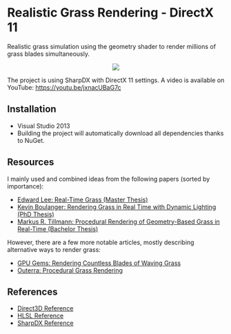 Realistic Grass Rendering - DirectX 11
====
Realistic grass simulation using the geometry shader to render millions of grass blades simultaneously.

<p align="center">
  <img src="https://raw.githubusercontent.com/mreinfurt/Grass-DX11/master/Paper/images/preview2.png">
</p>

The project is using SharpDX with DirectX 11 settings. A video is available on YouTube: https://youtu.be/jxnacUBaG7c

## Installation
- Visual Studio 2013
- Building the project will automatically download all dependencies thanks to NuGet.

## Resources
I mainly used and combined ideas from the following papers (sorted by importance):
* [Edward Lee: Real-Time Grass (Master Thesis)](http://illogictree.com/blog/projects/)
* [Kevin Boulanger: Rendering Grass in Real Time with Dynamic Lighting (PhD Thesis)](http://kevinboulanger.net/grass.html)
* [Markus R. Tillmann: Procedural Rendering of Geometry-Based Grass in Real-Time (Bachelor Thesis)](http://www.bth.se/fou/cuppsats.nsf/all/9b18626fa27d52c9c1257bae002ca00d/$file/BTH2013Tillman.pdf)

However, there are a few more notable articles, mostly describing alternative ways to render grass:
* [GPU Gems: Rendering Countless Blades of Waving Grass](http://http.developer.nvidia.com/GPUGems/gpugems_ch07.html)
* [Outerra: Procedural Grass Rendering](http://outerra.blogspot.cz/2012/05/procedural-grass-rendering.html)

## References
* [Direct3D Reference](http://msdn.microsoft.com/en-us/library/windows/desktop/ff476147(v=vs.85).aspx)
* [HLSL Reference](http://msdn.microsoft.com/en-us/library/windows/desktop/ff471376(v=vs.85).aspx)
* [SharpDX Reference](http://sharpdx.org/documentation/api)
